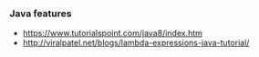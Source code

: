 ### Java features
  * https://www.tutorialspoint.com/java8/index.htm
  * http://viralpatel.net/blogs/lambda-expressions-java-tutorial/

